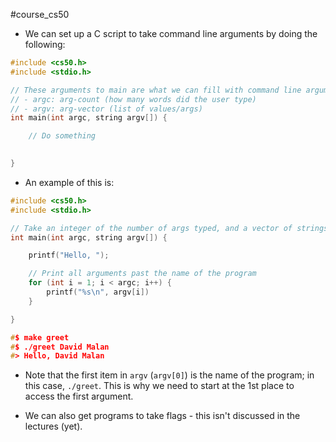 #course_cs50 

- We can set up a C script to take command line arguments by doing the following:

```C
#include <cs50.h>
#include <stdio.h>

// These arguments to main are what we can fill with command line arguments.
// - argc: arg-count (how many words did the user type)
// - argv: arg-vector (list of values/args)
int main(int argc, string argv[]) {

    // Do something
    

}
```

- An example of this is:

```C
#include <cs50.h>
#include <stdio.h>

// Take an integer of the number of args typed, and a vector of strings
int main(int argc, string argv[]) {

    printf("Hello, ");

    // Print all arguments past the name of the program
    for (int i = 1; i < argc; i++) {
        printf("%s\n", argv[i])
    }

}

#$ make greet
#$ ./greet David Malan
#> Hello, David Malan
```

- Note that the first item in `argv` (`argv[0]`) is the name of the program; in this case, `./greet`. This is why we need to start at the 1st place to access the first argument.

- We can also get programs to take flags - this isn't discussed in the lectures (yet).